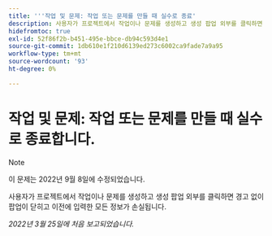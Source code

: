 ```yaml
---
title: '''작업 및 문제: 작업 또는 문제를 만들 때 실수로 종료'
description: 사용자가 프로젝트에서 작업이나 문제를 생성하고 생성 팝업 외부를 클릭하면 경고 없이 팝업이 닫히고 입력한 모든 정보가 손실됩니다.
hidefromtoc: true
exl-id: 52f86f2b-b451-495e-bbce-db94c593d4e1
source-git-commit: 1db610e1f210d6139ed273c6002ca9fade7a9a95
workflow-type: tm+mt
source-wordcount: '93'
ht-degree: 0%

---
```


# 작업 및 문제: 작업 또는 문제를 만들 때 실수로 종료합니다.

>[!NOTE]
>
> 이 문제는 2022년 9월 8일에 수정되었습니다.

사용자가 프로젝트에서 작업이나 문제를 생성하고 생성 팝업 외부를 클릭하면 경고 없이 팝업이 닫히고 이전에 입력한 모든 정보가 손실됩니다.

_2022년 3월 25일에 처음 보고되었습니다._
